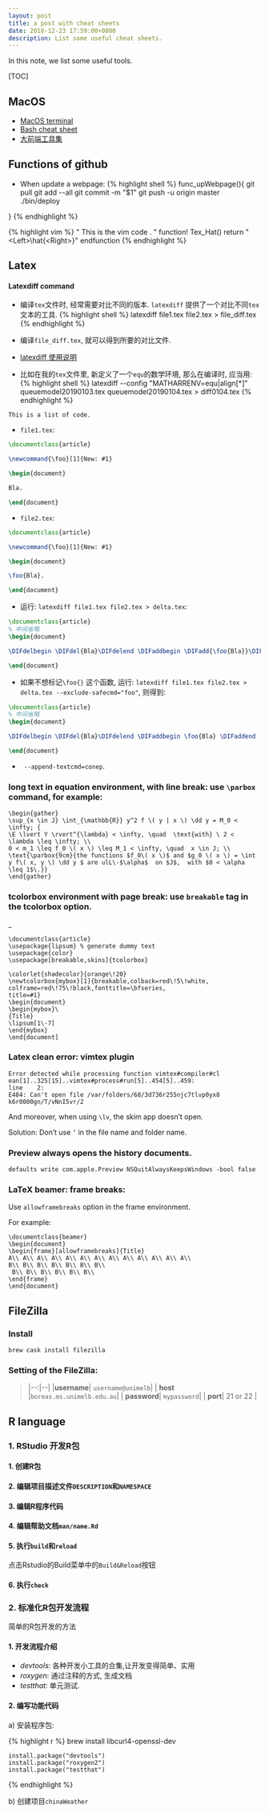 ```yaml
---
layout: post
title: a post with cheat sheets
date: 2018-12-23 17:59:00+0800
description: List some useful cheat sheets. 
---
```

In this note, we list some useful tools. 

[TOC]

## MacOS 
* [MacOS terminal](/docs/cheatsheets/mac_terminal.pdf)
* [Bash cheat sheet](/docs/cheatsheets/bash-cheatsheet.pdf)
* [大前端工具集](https://github.com/nieweidong/fetool)


## Functions of github 



* When update a webpage: 
{% highlight shell %}
func_upWebpage(){
    git pull
    git add --all
    git commit -m "$1"
    git push -u origin master
    ./bin/deploy 
    
}
{% endhighlight %}

{% highlight vim %}
" This is the vim code . "
function! Tex_Hat()
    return "\<Left>\\hat{\<Right>}"
endfunction 
{% endhighlight %}


## Latex 

#### Latexdiff command 

* 编译`tex`文件时, 经常需要对比不同的版本. `latexdiff` 提供了一个对比不同`tex`文本的工具. 
{% highlight shell %}
latexdiff file1.tex file2.tex > file_diff.tex 
{% endhighlight %}

* 编译`file_diff.tex`, 就可以得到所要的对比文件. 

* [latexdiff 使用说明](http://manpages.ubuntu.com/manpages/bionic/man1/latexdiff.1.html)


* 比如在我的`tex`文件里, 新定义了一个`equ`的数学环境, 那么在编译时, 应当用:
{% highlight shell %}
latexdiff --config "MATHARRENV=equ|align[*]" queuemodel20190103.tex queuemodel20190104.tex > diff0104.tex
{% endhighlight %}

```
This is a list of code. 
```

* `file1.tex`: 

```tex
\documentclass{article}

\newcommand{\foo}[1]{New: #1}

\begin{document}

Bla.

\end{document}
```

* `file2.tex`: 


```tex
\documentclass{article}

\newcommand{\foo}[1]{New: #1}

\begin{document}

\foo{Bla}.

\end{document}
```

* 运行: `latexdiff file1.tex file2.tex > delta.tex`: 


```tex 
\documentclass{article}
% 中间省略
\begin{document}

\DIFdelbegin \DIFdel{Bla}\DIFdelend \DIFaddbegin \DIFadd{\foo{Bla}}\DIFaddend .

\end{document}
```
* 如果不想标记`\foo{}` 这个函数, 运行: `latexdiff file1.tex file2.tex > delta.tex --exclude-safecmd="foo"`, 则得到: 

```tex
\documentclass{article}
% 中间省略
\begin{document}

\DIFdelbegin \DIFdel{Bla}\DIFdelend \DIFaddbegin \foo{Bla} \DIFaddend .

\end{document}
```

* ` --append-textcmd=conep`. 

###  long text in equation environment, with line break:  use `\parbox` command, for example:

```
\begin{gather}
\sup_{x \in J} \int_{\mathbb{R}} y^2 f \( y | x \) \dd y = M_0 < \infty; {
\E \lvert Y \rvert^{\lambda} < \infty, \quad  \text{with} \ 2 < \lambda \leq \infty; \\
0 < m_1 \leq f_0 \( x \) \leq M_1 < \infty, \quad  x \in J; \\
\text{\parbox{9cm}{the functions $f_0\( x \)$ and $g_0 \( x \) = \int y f\( x, y \) \dd y $ are ulL\-$\alpha$  on $J$,  with $0 < \alpha \leq 1$\.}}
\end{gather}
```



###  tcolorbox environment with page break: use `breakable` tag in the tcolorbox option\.
_
```
\documentclass{article}
\usepackage{lipsum} % generate dummy text
\usepackage{color}
\usepackage[breakable,skins]{tcolorbox}

\colorlet{shadecolor}{orange\!20}
\newtcolorbox{mybox}[1]{breakable,colback=red\!5\!white,
colframe=red\!75\!black,fonttitle=\bfseries,
title=#1}
\begin{document}
\begin{mybox}\
{Title}
\lipsum[1\-7[
\end{mybox}
\end{document]
```

### Latex clean error: vimtex plugin

```
Error detected while processing function vimtex#compiler#cl
ean[1]..325[15]..vimtex#process#run[5]..454[5]..459:
line    2:
E484: Can't open file /var/folders/68/3d736r255njc7tlvp0yx8
k6r0000gn/T/vNnI5vr/2
```

And moreover, when using `\lv`, the skim app doesn’t open. 

Solution: Don’t use `’` in the file name and folder name.


###  Preview always opens the history documents. 

```
defaults write com.apple.Preview NSQuitAlwaysKeepsWindows -bool false
```

### LaTeX beamer: frame breaks: 

Use `allowframebreaks` option in the frame environment. 

For example: 

```
\documentclass{beamer}
\begin{document}
\begin{frame}[allowframebreaks]{Title}
A\\ A\\ A\\ A\\ A\\ A\\ A\\ A\\ A\\ A\\ A\\ A\\ A\\
B\\ B\\ B\\ B\\ B\\ B\\ B\\
 B\\ B\\ B\\ B\\ B\\ B\\
\end{frame}
\end{document}
```

## FileZilla 

### Install

```shell
brew cask install filezilla 
```

### Setting of the FileZilla: 

> |--:|--|
> |**username**| `username@unimelb`|
> | **host** |`boreas.ms.unimelb.edu.au`|
> | **password**| `mypassword`|
> | **port**| 21 or 22 |


## R language 

### 1. RStudio 开发R包

#### 1. 创建R包
#### 2. 编辑项目描述文件`DESCRIPTION`和`NAMESPACE`
#### 3. 编辑R程序代码
#### 4. 编辑帮助文档`man/name.Rd`
#### 5. 执行`build`和`reload`
点击Rstudio的Build菜单中的`Build&Reload`按钮
#### 6. 执行`check`

### 2. 标准化R包开发流程

简单的R包开发的方法

#### 1. 开发流程介绍

* *devtools*: 各种开发小工具的合集,让开发变得简单、实用
* *roxygen*: 通过注释的方式, 生成文档
* *testthat*: 单元测试. 

#### 2. 编写功能代码

a) 安装程序包:

{% highlight r %}
    brew install libcurl4-openssl-dev 

    install.package("devtools")
    install.package("roxygen2")
    install.package("testthat")
{% endhighlight %}

b) 创建项目`chinaWeather`





